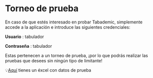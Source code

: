 # Torneo de prueba

En caso de que estés interesado en probar Tabademic, simplemente accede a la aplicación e introduce las siguientes credenciales:

**Usuario** : tabulador

**Contraseña** : tabulador

Estas pertenecen a un torneo de prueba, ¡por lo que podrás realizar las pruebas que desees sin ningún tipo de limitante!

<div class="tip">

💡<a href="_static/Datos%20de%20prueba.xlsx" download>Aquí</a> tienes un éxcel con datos de prueba

</div>